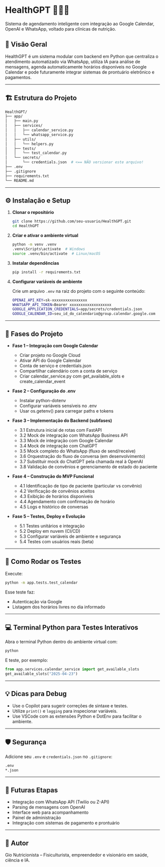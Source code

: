 # HealthGPT 📅💬🤖

Sistema de agendamento inteligente com integração ao Google Calendar, OpenAI e WhatsApp, voltado para clínicas de nutrição.

## 🧠 Visão Geral

HealthGPT é um sistema modular com backend em Python que centraliza o atendimento automatizado via WhatsApp, utiliza IA para análise de mensagens, agenda automaticamente horários disponíveis no Google Calendar e pode futuramente integrar sistemas de prontuário eletrônico e pagamentos.

---

## 🏗 Estrutura do Projeto

```bash
HealthGPT/
├── app/
│   ├── main.py
│   ├── services/
│   │   ├── calendar_service.py
│   │   └── whatsapp_service.py
│   ├── utils/
│   │   └── helpers.py
│   ├── tests/
│   │   └── test_calendar.py
│   └── secrets/
│       └── credentials.json  # <== NÃO versionar este arquivo!
├── .env
├── .gitignore
├── requirements.txt
└── README.md
```

---

## ⚙️ Instalação e Setup

1. **Clonar o repositório**

   ```bash
   git clone https://github.com/seu-usuario/HealthGPT.git
   cd HealthGPT
   ```

2. **Criar e ativar o ambiente virtual**

   ```bash
   python -m venv .venv
   .venv\Scripts\activate  # Windows
   source .venv/bin/activate  # Linux/macOS
   ```

3. **Instalar dependências**

   ```bash
   pip install -r requirements.txt
   ```

4. **Configurar variáveis de ambiente**

   Crie um arquivo `.env` na raiz do projeto com o seguinte conteúdo:

   ```bash
   OPENAI_API_KEY=sk-xxxxxxxxxxxxxxxx
   WHATSAPP_API_TOKEN=Bearer xxxxxxxxxxxxxxxxxxx
   GOOGLE_APPLICATION_CREDENTIALS=app/secrets/credentials.json
   GOOGLE_CALENDAR_ID=seu_id_do_calendario@group.calendar.google.com
   ```

---

## 🧱 Fases do Projeto

- **Fase 1 – Integração com Google Calendar**

  - Criar projeto no Google Cloud
  - Ativar API do Google Calendar
  - Conta de serviço e credentials.json
  - Compartilhar calendário com a conta de serviço
  - Criar calendar_service.py com get_available_slots e create_calendar_event

- **Fase 2 – Configuração do .env**

  - Instalar python-dotenv
  - Configurar variáveis sensíveis no .env
  - Usar os.getenv() para carregar paths e tokens

- **Fase 3 – Implementação do Backend (subfases)**

  - 3.1 Estrutura inicial de rotas com FastAPI
  - 3.2 Mock de integração com WhatsApp Business API
  - 3.3 Mock de integração com Google Calendar
  - 3.4 Mock de integração com ChatGPT
  - 3.5 Mock completo do WhatsApp (fluxo de send/receive)
  - 3.6 Orquestração do fluxo de conversa (em desenvolvimento)
  - 3.7 Substituir mock do ChatGPT pela chamada real à OpenAI
  - 3.8 Validação de convênios e gerenciamento de estado do paciente

- **Fase 4 – Construção do MVP Funcional**

  - 4.1 Identificação de tipo de paciente (particular vs convênio)
  - 4.2 Verificação de convênios aceitos
  - 4.3 Exibição de horários disponíveis
  - 4.4 Agendamento com confirmação de horário
  - 4.5 Logs e histórico de conversas

- **Fase 5 – Testes, Deploy e Evolução**
  - 5.1 Testes unitários e integração
  - 5.2 Deploy em nuvem (CI/CD)
  - 5.3 Configurar variáveis de ambiente e segurança
  - 5.4 Testes com usuários reais (beta)

---

## 🧪 Como Rodar os Testes

Execute:

```bash
python -m app.tests.test_calendar
```

Esse teste faz:

- Autenticação via Google
- Listagem dos horários livres no dia informado

---

## 💻 Terminal Python para Testes Interativos

Abra o terminal Python dentro do ambiente virtual com:

```bash
python
```

E teste, por exemplo:

```python
from app.services.calendar_service import get_available_slots
get_available_slots("2025-04-23")
```

---

## 💡 Dicas para Debug

- Use o Copilot para sugerir correções de sintaxe e testes.
- Utilize `print()` e `logging` para inspecionar variáveis.
- Use VSCode com as extensões Python e DotEnv para facilitar o ambiente.

---

## 🛡 Segurança

Adicione seu `.env` e `credentials.json` no `.gitignore`:

```bash
.env
*.json
```

---

## 🔮 Futuras Etapas

- Integração com WhatsApp API (Twilio ou Z-API)
- Parsing de mensagens com OpenAI
- Interface web para acompanhamento
- Painel de administração
- Integração com sistemas de pagamento e prontuário

---

## 🧠 Autor

Gio Nutricionista – Fisiculturista, empreendedor e visionário em saúde, ciência e IA.
